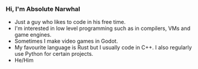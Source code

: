 ### Hi, I'm Absolute Narwhal
- Just a guy who likes to code in his free time.
- I'm interested in low level programming such as in compilers, VMs and game engines.
- Sometimes I make video games in Godot.
- My favourite language is Rust but I usually code in C++. I also regularly use Python for certain projects.
- He/Him

